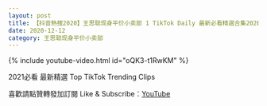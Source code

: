 ```yaml
---
layout: post
title: 【抖音熱搜2020】王思聪现身平价小卖部 1 TikTok Daily 最新必看精選合集2020 12 12
date: 2020-12-12
category: 王思聪现身平价小卖部
---
```


{% include youtube-video.html id="oQK3-t1RwKM" %}

2021必看 最新精選 Top TikTok Trending Clips

喜歡請點贊轉發加訂閱 Like & Subscribe：[YouTube](https://www.youtube.com/channel/UCAoR7VcanIPd04uEq_GIylA/videos)

